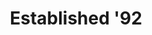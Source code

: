 ---
ee_id_thing: '4233'
site: '1'
type: '2'
inv_num: 2014-039
add_credit:
url: 2014-039-established-92
title: Established '92
year: '2014'
display_year: '2014'
medium: Foam pool noodles, Angry Birds band-aids, tailored Abercrombie & Fitch sweatpant
  leg
dims: 140 cm x variable width x variable depth
pitch:
ps:
live_url:
youtube:
https://github.com/coryarcangel/alu:
imgs: established-92-2014-039-full-Heart-01-database-SM.jpg
subheading:
download:
commission:
related:
layout: things-i-made
---